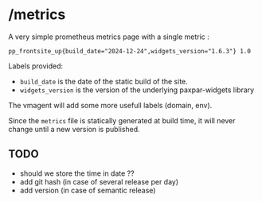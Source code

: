 # \/metrics

A very simple prometheus metrics page
with a single metric :

```
pp_frontsite_up{build_date="2024-12-24",widgets_version="1.6.3"} 1.0
```

Labels provided:

* `build_date` is the date of the static build of the site.
* `widgets_version` is the version of the underlying paxpar-widgets library

The vmagent will add some more usefull labels
(domain, env).

Since the `metrics` file is statically generated at build time,
it will never change until a new version is published.


## TODO

* should we store the time in date ??
* add git hash (in case of several release per day)
* add version (in case of semantic release)
